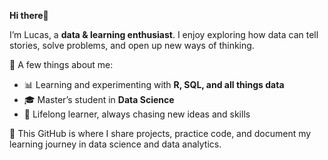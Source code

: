 **Hi there**👋  

I’m Lucas, a **data & learning enthusiast**.
I enjoy exploring how data can tell stories, solve problems, and open up new ways of thinking.  

🔎 A few things about me:  
- 📊 Learning and experimenting with **R, SQL, and all things data**  
- 🎓 Master’s student in **Data Science**  
- 🌱 Lifelong learner, always chasing new ideas and skills  

📌 This GitHub is where I share projects, practice code, and document my learning journey in data science and data analytics.
